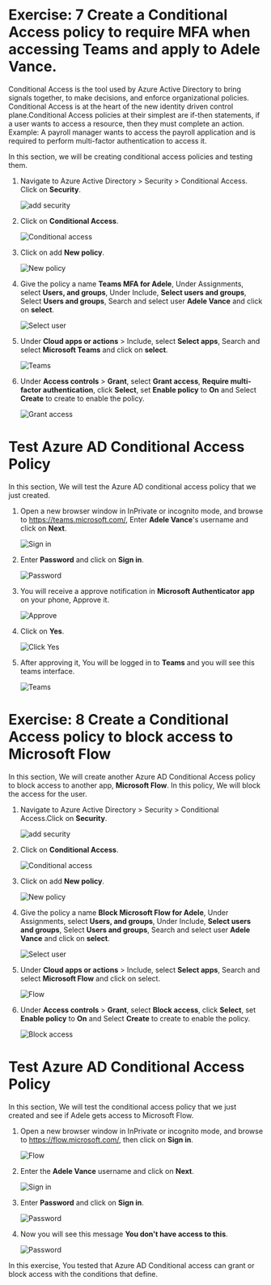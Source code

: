 # Exercise: 7 Create a Conditional Access policy to require MFA when accessing Teams and apply to Adele Vance.

Conditional Access is the tool used by Azure Active Directory to bring signals together, to make decisions, and enforce organizational policies. Conditional Access is at the heart of the new identity driven control plane.Conditional Access policies at their simplest are if-then statements, if a user wants to access a resource, then they must complete an action. Example: A payroll manager wants to access the payroll application and is required to perform multi-factor authentication to access it.


In this section, we will be creating conditional access policies and testing them. 


1. Navigate to Azure Active Directory > Security > Conditional Access. Click on **Security**.




   ![](images/aad-security.png "add security")




2. Click on **Conditional Access**.




   ![](images/conditional-access.png "Conditional access")



3. Click on add **New policy**.





   ![](images/new-policy.png "New policy")




4. Give the policy a name **Teams MFA for Adele**, Under Assignments, select **Users, and groups**, Under Include, **Select users and groups**, Select **Users and groups**, Search and select user **Adele Vance** and click on **select**.




   ![](images/select-user.png "Select user")




5. Under **Cloud apps or actions** > Include, select **Select apps**, Search and select **Microsoft Teams** and click on **select**.




   ![](images/select-teams.png "Teams")




6. Under **Access controls** > **Grant**, select **Grant access**, **Require multi-factor authentication**, click **Select**, set **Enable policy** to **On** and Select **Create** to create to enable the policy.




   ![](images/grant-access.png "Grant access")




# Test Azure AD Conditional Access Policy
In this section, We will test the Azure AD conditional access policy that we just created. 

1. Open a new browser window in InPrivate or incognito mode, and browse to https://teams.microsoft.com/, Enter **Adele Vance**'s username and click on **Next**.




   ![](images/teams-sign-in.png "Sign in")



2. Enter **Password** and click on **Sign in**.




   ![](images/teams-password.png "Password")



3. You will receive a approve notification in **Microsoft Authenticator app** on your phone, Approve it.




   ![](images/teams-approve.png "Approve")




4. Click on **Yes**.




   ![](images/click-yes.png "Click Yes")




5. After approving it, You will be logged in to **Teams** and you will see this teams interface.





   ![](images/teams-window.png "Teams")





# Exercise: 8 Create a Conditional Access policy to block access to Microsoft Flow 

In this section, We will create another Azure AD Conditional Access policy to block access to another app, **Microsoft Flow**. In this policy, We will block the access for the user. 





1. Navigate to  Azure Active Directory > Security > Conditional Access.Click on **Security**.




   ![](images/aad-security.png "add security")




2. Click on **Conditional Access**.




   ![](images/conditional-access.png "Conditional access")



3. Click on add **New policy**.





   ![](images/new-policy.png "New policy")




4. Give the policy a name **Block Microsoft Flow for Adele**, Under Assignments, select **Users, and groups**, Under Include, **Select users and groups**, Select **Users and groups**, Search and select user **Adele Vance** and click on **select**.




   ![](images/block-flow.png "Select user")



5. Under **Cloud apps or actions** > Include, select **Select apps**, Search and select **Microsoft Flow** and click on select.




   ![](images/block-flow-app.png "Flow")




6. Under **Access controls** > **Grant**, select **Block access**, click **Select**, set **Enable policy** to **On** and Select **Create** to create to enable the policy.




   ![](images/block-policy.png "Block access")




# Test Azure AD Conditional Access Policy

In this section, We will test the conditional access policy that we just created and see if Adele gets access to Microsoft Flow.


1. Open a new browser window in InPrivate or incognito mode, and browse to https://flow.microsoft.com/, then click on **Sign in**.




   ![](images/flow-browse.png "Flow")




2. Enter the **Adele Vance** username and click on **Next**.





   ![](images/teams-sign-in.png "Sign in")



2. Enter **Password** and click on **Sign in**.




   ![](images/teams-password.png "Password")




3. Now you will see this message **You don't have access to this**.






   ![](images/no-access.png "Password")
   
   
   
  In this exercise, You tested that Azure AD Conditional access can grant or block access with the conditions that define. 
